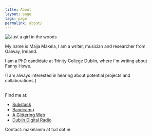 ```yaml
---
title: About
layout: page
tags: page
permalink: about/
---
```

![Just a girl in the woods](/static/img/maija.jpeg "Maija Mäkelä")

My name is Maija Makela, I am a writer, musician and researcher from Galway, Ireland. 



I﻿ am a PhD candidate at Trinity College Dublin, where I'm writing about Fanny Howe.



(I am always interested in hearing about potential projects and collaborations.) 

\
Find me at:

* [Substack](https://mystes.substack.com/)
* [Bandcamp](https://maijasofia.bandcamp.com/)
* [A﻿ Glittering Web](https://www.are.na/maija-sofia/a-glittering-web)
* [Dublin Digital Radio](https://listen.dublindigitalradio.com/resident/invocations)

C﻿ontact: makelamm at tcd dot ie